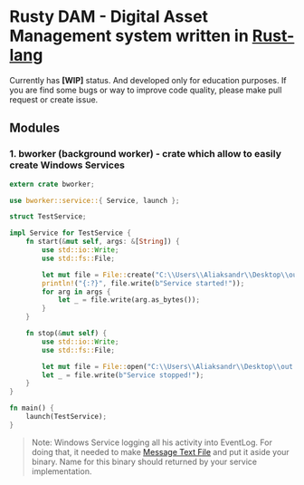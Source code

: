 # Rusty DAM - Digital Asset Management system written in [Rust-lang]

Currently has **[WIP]** status. And developed only for education purposes.
If you are find some bugs or way to improve code quality, please make pull request or create issue.

## Modules 

### 1. bworker (background worker) - crate which allow to easily create Windows Services 

```rust
extern crate bworker;

use bworker::service::{ Service, launch };

struct TestService;

impl Service for TestService {
    fn start(&mut self, args: &[String]) {
        use std::io::Write;
        use std::fs::File;

        let mut file = File::create("C:\\Users\\Aliaksandr\\Desktop\\out.txt").expect("Could not open file");
        println!("{:?}", file.write(b"Service started!"));
        for arg in args {
            let _ = file.write(arg.as_bytes());
        }
    }

    fn stop(&mut self) {
        use std::io::Write;
        use std::fs::File;

        let mut file = File::open("C:\\Users\\Aliaksandr\\Desktop\\out.txt").expect("Could not open file");
        let _ = file.write(b"Service stopped!");
    }
}

fn main() {
    launch(TestService);
}
```

> Note: Windows Service logging all his activity into EventLog. For doing that, it needed to make [Message Text File]
> and put it aside your binary. Name for this binary should returned by your service implementation.

[Rust-lang]: https://www.rust-lang.org 
[Message Text File]: https://msdn.microsoft.com/en-us/library/windows/desktop/dd996906(v=vs.85).aspx
